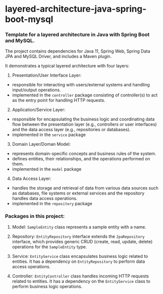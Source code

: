 # layered-architecture-java-spring-boot-mysql
### Template for a layered architecture in Java with Spring Boot and MySQL.

The project contains dependencies for Java 11, Spring Web, Spring Data JPA and MySQL Driver, and includes a Maven plugin.

It demonstrates a typical layered architecture with four layers:

1. Presentation/User Interface Layer:
- responsible for interacting with users/external systems and handling input/output operations.
- implemented in the ```controller``` package consisting of controller(s) to act as the entry point for handling HTTP requests.

2. Application/Service Layer:
- responsible for encapsulating the business logic and coordinating data flow between the presentation layer (e.g., controllers or user interfaces) and the data access layer (e.g., repositories or databases).
- implemented in the ```service``` package

3. Domain Layer/Doman Model:
- represents domain-specific concepts and business rules of the system.
- defines entities, their relationships, and the operations performed on them.
- implemented in the ```model``` package

4. Data Access Layer:
- handles the storage and retrieval of data from various data sources such as databases, file systems or external services and the repository handles data access operations.
- implemented in the ```repository``` package

### Packages in this project:

1. Model: ```SampleEntity``` class represents a sample entity with a name.

2. Repository: ```EntityRepository``` interface extends the ```JpaRepository``` interface, which provides generic CRUD (create, read, update, delete) operations for the ```SampleEntity``` type.

3. Service: ```EntityService``` class encapsulates business logic related to entities. It has a dependency on ```EntityRepository``` to perform data access operations.

4. Controller: ```EntityController``` class handles incoming HTTP requests related to entities. It has a dependency on the ```EntityService``` class to perform business logic operations.
